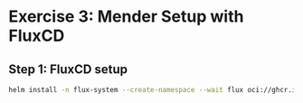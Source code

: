 # Exercise 3: Mender Setup with FluxCD

## Step 1: FluxCD setup

```bash
helm install -n flux-system --create-namespace --wait flux oci://ghcr.io/fluxcd-community/charts/flux2
```
